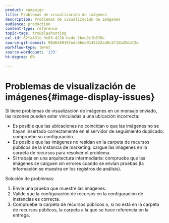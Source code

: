 ```yaml
---
product: campaign
title: Problemas de visualización de imágenes
description: Problemas de visualización de imágenes
audience: production
content-type: reference
topic-tags: troubleshooting
exl-id: 62fa491e-3e83-422b-bcde-2bae2c1b676e
source-git-commit: 98d646919fedc66ee9145522ad0c5f15b25dbf2e
workflow-type: tm+mt
source-wordcount: '133'
ht-degree: 6%

---
```


# Problemas de visualización de imágenes{#image-display-issues}

Si tiene problemas de visualización de imágenes en un mensaje enviado, las razones pueden estar vinculadas a una ubicación incorrecta:

* Es posible que las ubicaciones no coincidan o que las imágenes no se hayan insertado correctamente en el servidor de seguimiento duplicado: compruebe su configuración.
* Es posible que las imágenes no residan en la carpeta de recursos públicos de la instancia de marketing: cargue las imágenes en la carpeta de recursos para resolver el problema.
* Si trabaja en una arquitectura intermediaria: compruebe que las imágenes se carguen sin errores cuando se envían pruebas (la información se muestra en los registros de análisis).

Solución de problemas:

1. Envíe una prueba que muestre las imágenes.
1. Valide que la configuración de recursos en la configuración de instancias es correcta.
1. Compruebe la carpeta de recursos públicos o, si no está en la carpeta de recursos públicos, la carpeta a la que se hace referencia en la entrega.
